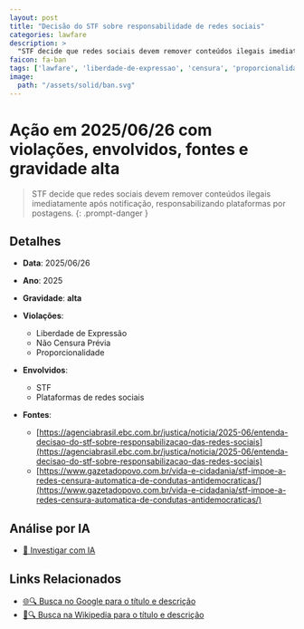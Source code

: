```yaml
---
layout: post
title: "Decisão do STF sobre responsabilidade de redes sociais"
categories: lawfare
description: > 
  "STF decide que redes sociais devem remover conteúdos ilegais imediatamente após notificação, responsabilizando plataformas por postagens."
faicon: fa-ban
tags: ['lawfare', 'liberdade-de-expressao', 'censura', 'proporcionalidade', 'stf', 'plataformas-de-redes-sociais', 'gravidade-alta', 'censura', 'redes-sociais', 'responsabilizacao']
image:
  path: "/assets/solid/ban.svg"
---
```


# Ação em 2025/06/26 com violações, envolvidos, fontes e gravidade alta

> STF decide que redes sociais devem remover conteúdos ilegais imediatamente após notificação, responsabilizando plataformas por postagens.
{: .prompt-danger }

## Detalhes
- **Data**: 2025/06/26
- **Ano**: 2025
- **Gravidade**: **alta** <i class="fas fa-ban"></i>

- **Violações**:
  - Liberdade de Expressão
  - Não Censura Prévia
  - Proporcionalidade
- **Envolvidos**:
  - STF
  - Plataformas de redes sociais
- **Fontes**:
  - [https://agenciabrasil.ebc.com.br/justica/noticia/2025-06/entenda-decisao-do-stf-sobre-responsabilizacao-das-redes-sociais](https://agenciabrasil.ebc.com.br/justica/noticia/2025-06/entenda-decisao-do-stf-sobre-responsabilizacao-das-redes-sociais)
  - [https://www.gazetadopovo.com.br/vida-e-cidadania/stf-impoe-a-redes-censura-automatica-de-condutas-antidemocraticas/](https://www.gazetadopovo.com.br/vida-e-cidadania/stf-impoe-a-redes-censura-automatica-de-condutas-antidemocraticas/)

## Análise por IA
- [🤖 Investigar com IA](https://www.perplexity.ai/search?q=%20Decis%C3%A3o%20do%20STF%20sobre%20responsabilidade%20de%20redes%20sociais%20STF%20decide%20que%20redes%20sociais%20devem%20remover%20conte%C3%BAdos%20ilegais%20imediatamente%20ap%C3%B3s%20notifica%C3%A7%C3%A3o%2C%20responsabilizando%20plataformas%20por%20postagens.%20Liberdade%20de%20Express%C3%A3o%20N%C3%A3o%20Censura%20Pr%C3%A9via%20Proporcionalidade%202025%20gravidade%20alta)

## Links Relacionados
- [🌐🔍 Busca no Google para o título e descrição](https://www.google.com/search?q=%20Decis%C3%A3o%20do%20STF%20sobre%20responsabilidade%20de%20redes%20sociais%20STF%20decide%20que%20redes%20sociais%20devem%20remover%20conte%C3%BAdos%20ilegais%20imediatamente%20ap%C3%B3s%20notifica%C3%A7%C3%A3o%2C%20responsabilizando%20plataformas%20por%20postagens.%20Liberdade%20de%20Express%C3%A3o%20N%C3%A3o%20Censura%20Pr%C3%A9via%20Proporcionalidade%202025%20gravidade%20alta)
- [📖🔍 Busca na Wikipedia para o título e descrição](https://pt.wikipedia.org/w/index.php?search=%20Decis%C3%A3o%20do%20STF%20sobre%20responsabilidade%20de%20redes%20sociais%20STF%20decide%20que%20redes%20sociais%20devem%20remover%20conte%C3%BAdos%20ilegais%20imediatamente%20ap%C3%B3s%20notifica%C3%A7%C3%A3o%2C%20responsabilizando%20plataformas%20por%20postagens.%20Liberdade%20de%20Express%C3%A3o%20N%C3%A3o%20Censura%20Pr%C3%A9via%20Proporcionalidade%202025%20gravidade%20alta)

